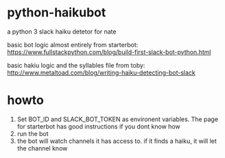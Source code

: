 # python-haikubot

a python 3 slack haiku detetor for nate

basic bot logic almost entirely from starterbot: https://www.fullstackpython.com/blog/build-first-slack-bot-python.html

basic hakiu logic and the syllables file from toby:  http://www.metaltoad.com/blog/writing-haiku-detecting-bot-slack

# howto

1) Set BOT_ID and SLACK_BOT_TOKEN as environent variables.  The page for starterbot has good instructions if you dont know how
2) run the bot
3) the bot will watch channels it has access to.  if it finds a haiku, it will let the channel know

